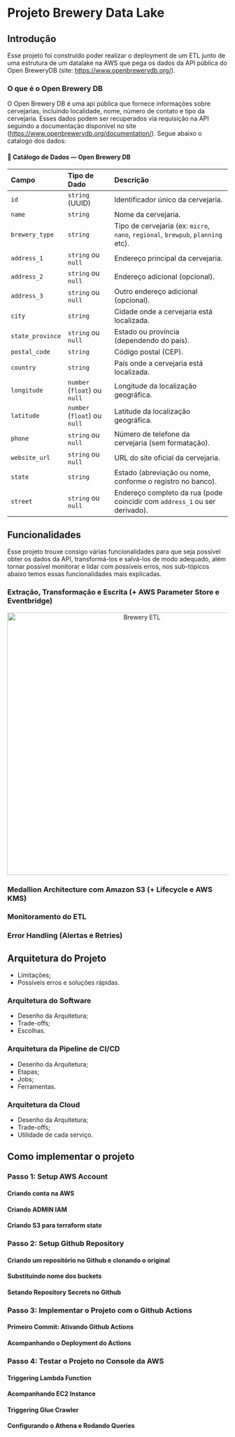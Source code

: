 # Projeto Brewery Data Lake

## Introdução

Esse projeto foi construído poder realizar o deployment de um ETL junto de uma estrutura de um
datalake na AWS que pega os dados da API pública do Open BreweryDB (site: https://www.openbrewerydb.org/).

### O que é o Open Brewery DB

O Open Brewery DB é uma api pública que fornece informações sobre cervejarias, incluindo localidade, nome, número de contato e tipo da cervejaria.
Esses dados podem ser recuperados via requisição na API seguindo a documentação disponível no site (https://www.openbrewerydb.org/documentation/). Segue abaixo
o catalogo dos dados:

#### 📑 Catálogo de Dados — Open Brewery DB

| Campo            | Tipo de Dado                | Descrição                                                                 |
|:-----------------|:---------------------------|:--------------------------------------------------------------------------|
| `id`              | `string` (UUID)             | Identificador único da cervejaria.                                        |
| `name`            | `string`                    | Nome da cervejaria.                                                       |
| `brewery_type`    | `string`                    | Tipo de cervejaria (ex: `micro`, `nano`, `regional`, `brewpub`, `planning` etc). |
| `address_1`       | `string` ou `null`          | Endereço principal da cervejaria.                                         |
| `address_2`       | `string` ou `null`          | Endereço adicional (opcional).                                            |
| `address_3`       | `string` ou `null`          | Outro endereço adicional (opcional).                                      |
| `city`            | `string`                    | Cidade onde a cervejaria está localizada.                                 |
| `state_province`  | `string` ou `null`          | Estado ou província (dependendo do país).                                 |
| `postal_code`     | `string`                    | Código postal (CEP).                                                      |
| `country`         | `string`                    | País onde a cervejaria está localizada.                                   |
| `longitude`       | `number` (`float`) ou `null`| Longitude da localização geográfica.                                      |
| `latitude`        | `number` (`float`) ou `null`| Latitude da localização geográfica.                                       |
| `phone`           | `string` ou `null`          | Número de telefone da cervejaria (sem formatação).                        |
| `website_url`     | `string` ou `null`          | URL do site oficial da cervejaria.                                        |
| `state`           | `string`                    | Estado (abreviação ou nome, conforme o registro no banco).                |
| `street`          | `string` ou `null`          | Endereço completo da rua (pode coincidir com `address_1` ou ser derivado).|

## Funcionalidades

Esse projeto trouxe consigo várias funcionalidades para que seja possível obter os dados da API, transformá-los e salvá-los de modo adequado, além tornar possível monitorar e lidar com possíveis erros,
nos sub-tópicos abaixo temos essas funcionalidades mais explicadas.

### Extração, Transformação e Escrita (+ AWS Parameter Store e Eventbridge)

<p align="center">
  <img src="https://i.imgur.com/NNQqHZq.png" alt="Brewery ETL" width="600">
</p>



### Medallion Architecture com Amazon S3 (+ Lifecycle e AWS KMS)

### Monitoramento do ETL

### Error Handling (Alertas e Retries)

## Arquitetura do Projeto

- Limitações;
- Possíveis erros e soluções rápidas.

### Arquitetura do Software

- Desenho da Arquitetura;
- Trade-offs;
- Escolhas.

### Arquitetura da Pipeline de CI/CD

- Desenho da Arquitetura;
- Etapas;
- Jobs;
- Ferramentas.

### Arquitetura da Cloud

- Desenho da Arquitetura;
- Trade-offs;
- Utilidade de cada serviço.

## Como implementar o projeto

### Passo 1: Setup AWS Account

#### Criando conta na AWS

#### Criando ADMIN IAM

#### Criando S3 para terraform state

### Passo 2: Setup Github Repository

#### Criando um repositório no Github e clonando o original

#### Substituindo nome dos buckets

#### Setando Repository Secrets no Github

### Passo 3: Implementar o Projeto com o Github Actions

#### Primeiro Commit: Ativando Github Actions

#### Acompanhando o Deployment do Actions

### Passo 4: Testar o Projeto no Console da AWS

#### Triggering Lambda Function

#### Acompanhando EC2 Instance

#### Triggering Glue Crawler

#### Configurando o Athena e Rodando Queries

